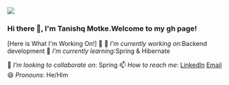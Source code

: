 <img src="https://unsplash.com/photos/OVbeSXRk_9E"/>

### Hi there 👋, I'm Tanishq Motke.Welcome to my gh page! <br>
  
  [Here is What I'm Working On!] 👋
 🔭 *I’m currently working on*:Backend development
 🌱 *I’m currently learning*:Spring & Hibernate
 
 👯 *I’m looking to collaborate on*: Spring
 📫 *How to reach me*:
    [LinkedIn](https://www.linkedin.com/in/tanishq-motke-b97581189/)
    [Email](tmotke98@gmail.com)
 😄 *Pronouns*: He/Him
